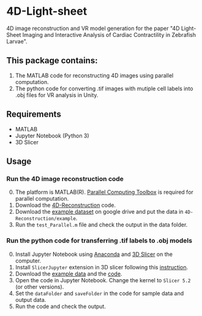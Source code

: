 # 4D-Light-sheet
4D image reconstruction and VR model generation for the paper "4D Light-Sheet Imaging and Interactive Analysis of Cardiac Contractility in Zebrafish Larvae".

## This package contains:
1. The MATLAB code for reconstructing 4D images using parallel computation.
2. The python code for converting .tif images with mutiple cell labels into .obj files for VR analysis in Unity.

## Requirements
- MATLAB
- Jupyter Notebook (Python 3)
- 3D Slicer

## Usage
### Run the 4D image reconstruction code 
0. The platform is MATLAB(R). [Parallel Computing Toolbox](https://www.mathworks.com/products/parallel-computing.html) is required for parallel computation.
1. Download the [4D-Reconstruction](https://github.com/d-incubator1/4D-Light-sheet/tree/main/4D-Reconstruction) code.
2. Download the [example dataset](https://drive.google.com/file/d/1b6wrtxzxBQMfubPJYMH8rC0Q6WtakY-p/view?usp=share_link) on google drive and put the data in ```4D-Reconstruction/example```.
3. Run the ```test_Parallel.m``` file and check the output in the data folder.
### Run the python code for transferring .tif labels to .obj models
0. Install Jupyter Notebook using [Anaconda](https://www.anaconda.com/) and [3D Slicer](https://www.slicer.org/) on the computer.
1. Install ```SlicerJupyter``` extension in 3D slicer following this [instruction](https://github.com/Slicer/SlicerJupyter).
2. Download the [example data](https://drive.google.com/file/d/1lTHBetnFLjHKUVjT5oqtXGFTF00-oI9r/view?usp=sharing) and the [code](https://github.com/d-incubator1/4D-Light-sheet/blob/main/CellLabelsToObj.ipynb).
3. Open the code in Jupyter Notebook. Change the kernel to ```Slicer 5.2``` (or other versions). 
4. Set the ```dataFolder``` and ```saveFolder``` in the code for sample data and output data.
5. Run the code and check the output.
